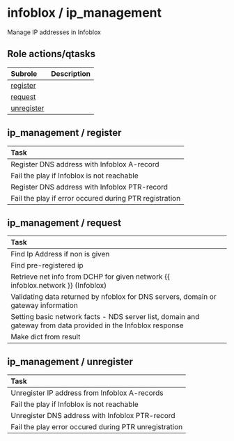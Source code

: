 # infoblox / ip_management 
Manage IP addresses in Infoblox  
  






## Role actions/qtasks

| Subrole | Description |
| :------ | :---------- |
| [register](#ip_management--register) |  |
| [request](#ip_management--request) |  |
| [unregister](#ip_management--unregister) |  |




## ip_management / register


| Task |
| :--- |
| Register DNS address with Infoblox A-record |
| Fail the play if Infoblox is not reachable |
| Register DNS address with Infoblox PTR-record |
| Fail the play if error occured during PTR registration |



## ip_management / request


| Task |
| :--- |
| Find Ip Address if non is given |
| Find pre-registered ip |
| Retrieve net info from DCHP for given network {{ infoblox.network }} (Infoblox) |
| Validating data returned by nfoblox for DNS servers, domain or gateway information |
| Setting basic network facts - NDS server list, domain and gateway from data provided in the Infoblox response |
| Make dict from result |



## ip_management / unregister


| Task |
| :--- |
| Unregister IP address from Infoblox A-records |
| Fail the play if Infoblox is not reachable |
| Unregister DNS address with Infoblox PTR-record |
| Fail the play error occured during PTR unregistration |




